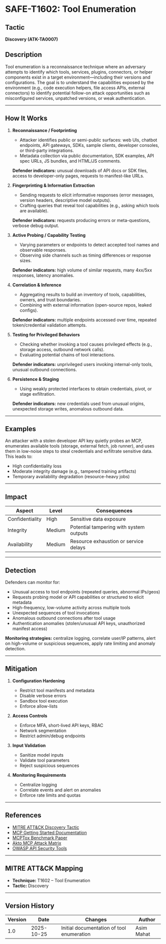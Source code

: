 # SAFE-T1602: Tool Enumeration

## Tactic
**Discovery (ATK-TA0007)**

## Description
Tool enumeration is a reconnaissance technique where an adversary attempts to identify which tools, services, plugins, connectors, or helper components exist in a target environment—including their versions and configurations. The goal is to understand the capabilities exposed by the environment (e.g., code execution helpers, file access APIs, external connectors) to identify potential follow-on attack opportunities such as misconfigured services, unpatched versions, or weak authentication.  

---

## How It Works

1. **Reconnaissance / Footprinting**  
   - Attacker identifies public or semi-public surfaces: web UIs, chatbot endpoints, API gateways, SDKs, sample clients, developer consoles, or third-party integrations.  
   - Metadata collection via public documentation, SDK examples, API spec URLs, JS bundles, and HTML/JS comments.  

   **Defender indicators:** unusual downloads of API docs or SDK files, access to developer-only pages, requests to manifest-like URLs.  

2. **Fingerprinting & Information Extraction**  
   - Sending requests to elicit informative responses (error messages, version headers, descriptive model outputs).  
   - Crafting queries that reveal tool capabilities (e.g., asking which tools are available).  

   **Defender indicators:** requests producing errors or meta-questions, verbose debug output.  

3. **Active Probing / Capability Testing**  
   - Varying parameters or endpoints to detect accepted tool names and observable responses.  
   - Observing side channels such as timing differences or response sizes.  

   **Defender indicators:** high volume of similar requests, many 4xx/5xx responses, latency anomalies.  

4. **Correlation & Inference**  
   - Aggregating results to build an inventory of tools, capabilities, owners, and trust boundaries.  
   - Combining with external information (open-source repos, leaked configs).  

   **Defender indicators:** multiple endpoints accessed over time, repeated token/credential validation attempts.  

5. **Testing for Privileged Behaviors**  
   - Checking whether invoking a tool causes privileged effects (e.g., storage access, outbound network calls).  
   - Evaluating potential chains of tool interactions.  

   **Defender indicators:** unprivileged users invoking internal-only tools, unusual outbound connections.  

6. **Persistence & Staging**  
   - Using weakly protected interfaces to obtain credentials, pivot, or stage exfiltration.  

   **Defender indicators:** new credentials used from unusual origins, unexpected storage writes, anomalous outbound data.  

---

## Examples
An attacker with a stolen developer API key quietly probes an MCP, enumerates available tools (storage, external fetch, job runner), and uses them in low-noise steps to steal credentials and exfiltrate sensitive data. This leads to:

- High confidentiality loss  
- Moderate integrity damage (e.g., tampered training artifacts)  
- Temporary availability degradation (resource-heavy jobs)  

---

## Impact

| Aspect          | Level  | Consequences |
|-----------------|--------|--------------|
| Confidentiality | High   | Sensitive data exposure |
| Integrity       | Medium | Potential tampering with system outputs |
| Availability    | Medium | Resource exhaustion or service delays |

---

## Detection
Defenders can monitor for:

- Unusual access to tool endpoints (repeated queries, abnormal IPs/geos)  
- Requests probing model or API capabilities or structured to elicit metadata  
- High-frequency, low-volume activity across multiple tools  
- Unexpected sequences of tool invocations  
- Anomalous outbound connections after tool usage  
- Authentication anomalies (stolen/unusual API keys, unauthorized manifest access)  

**Monitoring strategies:** centralize logging, correlate user/IP patterns, alert on high-volume or suspicious sequences, apply rate limiting and anomaly detection.  

---

## Mitigation

1. **Configuration Hardening**  
   - Restrict tool manifests and metadata  
   - Disable verbose errors  
   - Sandbox tool execution  
   - Enforce allow-lists  

2. **Access Controls**  
   - Enforce MFA, short-lived API keys, RBAC  
   - Network segmentation  
   - Restrict admin/debug endpoints  

3. **Input Validation**  
   - Sanitize model inputs  
   - Validate tool parameters  
   - Reject suspicious sequences  

4. **Monitoring Requirements**  
   - Centralize logging  
   - Correlate events and alert on anomalies  
   - Enforce rate limits and quotas  

---

## References

- [MITRE ATT&CK Discovery Tactic](https://attack.mitre.org/tactics/TA0007/)  
- [MCP Getting Started Documentation](https://modelcontextprotocol.io/docs/getting-started/intro)  
- [MCPTox Benchmark Paper](https://arxiv.org/html/2508.14925v1?utm_source=chatgpt.com)  
- [Akto MCP Attack Matrix](https://www.akto.io/mcp-attack-matrix/server-enumeration-and-replay?utm_source=chatgpt.com)  
- [OWASP API Security Tools](https://owasp.org/www-community/api_security_tools?utm_source=chatgpt.com)  

---

## MITRE ATT&CK Mapping
- **Technique:** T1602 – Tool Enumeration  
- **Tactic:** Discovery  

---

## Version History

| Version | Date       | Changes                                    | Author       |
|---------|------------|-------------------------------------------|-------------|
| 1.0     | 2025-10-25 | Initial documentation of tool enumeration | Asim Mahat  |

